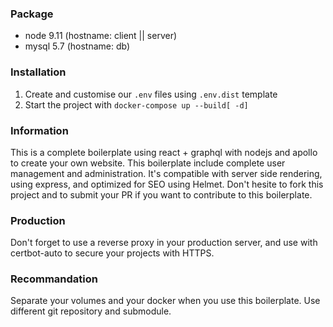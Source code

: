 ### Package

 - node 9.11 (hostname: client || server)
 - mysql 5.7 (hostname: db)

### Installation

1. Create and customise our `.env` files using `.env.dist` template
2. Start the project with `docker-compose up --build[ -d]`

### Information

This is a complete boilerplate using react + graphql with nodejs and apollo to create your own website.
This boilerplate include complete user management and administration.
It's compatible with server side rendering, using express, and optimized for SEO using Helmet.
Don't hesite to fork this project and to submit your PR if you want to contribute to this boilerplate.

### Production

Don't forget to use a reverse proxy in your production server, and use with certbot-auto to secure your projects with HTTPS.

### Recommandation

Separate your volumes and your docker when you use this boilerplate. Use different git repository and submodule.
